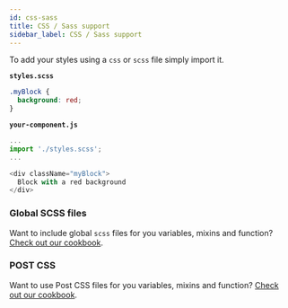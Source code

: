 ```yaml
---
id: css-sass
title: CSS / Sass support
sidebar_label: CSS / Sass support
---
```


To add your styles using a `css` or `scss` file simply import it.

**`styles.scss`**

```css
.myBlock {
  background: red;
}
```

**`your-component.js`**

```js
...
import './styles.scss';
...

<div className="myBlock">
  Block with a red background
</div>
```

### Global SCSS files

Want to include global `scss` files for you variables, mixins and function? [Check out our cookbook](/platform/cookbook/client/scss-global).

### POST CSS

Want to use Post CSS files for you variables, mixins and function? [Check out our cookbook](/platform/cookbook/client/post-css-support).
